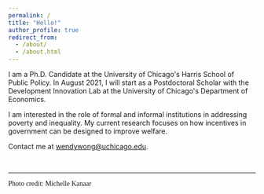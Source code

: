 ```yaml
---
permalink: /
title: "Hello!"
author_profile: true
redirect_from: 
  - /about/
  - /about.html
---
```


I am a Ph.D. Candidate at the <a href="https://harris.uchicago.edu/" style="text-decoration: none">University of Chicago's Harris School of Public Policy</a>. In August 2021, I will start as a Postdoctoral Scholar with the Development Innovation Lab at the <a href="https://economics.uchicago.edu/" style="text-decoration: none">University of Chicago's Department of Economics</a>. 

I am interested in the role of formal and informal institutions in addressing poverty and inequality. My current research focuses on how incentives in government can be designed to improve welfare.


Contact me at <a href="mailto:wendywong@uchicago.edu" style="text-decoration: none">wendywong@uchicago.edu</a>.

<br>



---

<link rel="stylesheet"
  href="https://fonts.googleapis.com/css?family=Petit+Formal+Script">
<p style = "font-family:'Petit Formal Script'; font-size:14px">Photo credit: <a href="https://www.michellekanaar.com/index" style="text-decoration: none">Michelle Kanaar</a></p>

